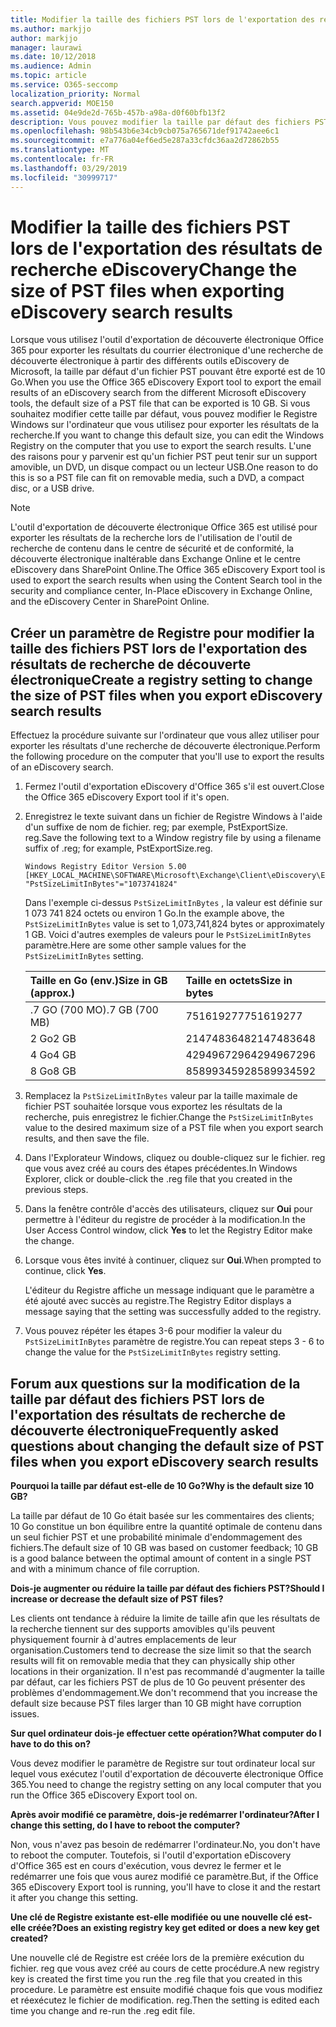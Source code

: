 ```yaml
---
title: Modifier la taille des fichiers PST lors de l'exportation des résultats de recherche eDiscovery
ms.author: markjjo
author: markjjo
manager: laurawi
ms.date: 10/12/2018
ms.audience: Admin
ms.topic: article
ms.service: O365-seccomp
localization_priority: Normal
search.appverid: MOE150
ms.assetid: 04e9de2d-765b-457b-a98a-d0f60bfb13f2
description: Vous pouvez modifier la taille par défaut des fichiers PST téléchargés sur votre ordinateur lorsque vous exportez les résultats de recherche de découverte électronique.
ms.openlocfilehash: 98b543b6e34cb9cb075a765671def91742aee6c1
ms.sourcegitcommit: e7a776a04ef6ed5e287a33cfdc36aa2d72862b55
ms.translationtype: MT
ms.contentlocale: fr-FR
ms.lasthandoff: 03/29/2019
ms.locfileid: "30999717"
---
```

# <a name="change-the-size-of-pst-files-when-exporting-ediscovery-search-results"></a><span data-ttu-id="ddd16-103">Modifier la taille des fichiers PST lors de l'exportation des résultats de recherche eDiscovery</span><span class="sxs-lookup"><span data-stu-id="ddd16-103">Change the size of PST files when exporting eDiscovery search results</span></span>

<span data-ttu-id="ddd16-104">Lorsque vous utilisez l'outil d'exportation de découverte électronique Office 365 pour exporter les résultats du courrier électronique d'une recherche de découverte électronique à partir des différents outils eDiscovery de Microsoft, la taille par défaut d'un fichier PST pouvant être exporté est de 10 Go.</span><span class="sxs-lookup"><span data-stu-id="ddd16-104">When you use the Office 365 eDiscovery Export tool to export the email results of an eDiscovery search from the different Microsoft eDiscovery tools, the default size of a PST file that can be exported is 10 GB.</span></span> <span data-ttu-id="ddd16-105">Si vous souhaitez modifier cette taille par défaut, vous pouvez modifier le Registre Windows sur l'ordinateur que vous utilisez pour exporter les résultats de la recherche.</span><span class="sxs-lookup"><span data-stu-id="ddd16-105">If you want to change this default size, you can edit the Windows Registry on the computer that you use to export the search results.</span></span> <span data-ttu-id="ddd16-106">L'une des raisons pour y parvenir est qu'un fichier PST peut tenir sur un support amovible, un DVD, un disque compact ou un lecteur USB.</span><span class="sxs-lookup"><span data-stu-id="ddd16-106">One reason to do this is so a PST file can fit on removable media, such a DVD, a compact disc, or a USB drive.</span></span> 
  
> [!NOTE]
>  <span data-ttu-id="ddd16-107">L'outil d'exportation de découverte électronique Office 365 est utilisé pour exporter les résultats de la recherche lors de l'utilisation de l'outil de recherche de contenu dans le centre de sécurité et de conformité, la découverte électronique inaltérable dans Exchange Online et le centre eDiscovery dans SharePoint Online.</span><span class="sxs-lookup"><span data-stu-id="ddd16-107">The Office 365 eDiscovery Export tool is used to export the search results when using the Content Search tool in the security and compliance center, In-Place eDiscovery in Exchange Online, and the eDiscovery Center in SharePoint Online.</span></span>
  
## <a name="create-a-registry-setting-to-change-the-size-of-pst-files-when-you-export-ediscovery-search-results"></a><span data-ttu-id="ddd16-108">Créer un paramètre de Registre pour modifier la taille des fichiers PST lors de l'exportation des résultats de recherche de découverte électronique</span><span class="sxs-lookup"><span data-stu-id="ddd16-108">Create a registry setting to change the size of PST files when you export eDiscovery search results</span></span>

<span data-ttu-id="ddd16-109">Effectuez la procédure suivante sur l'ordinateur que vous allez utiliser pour exporter les résultats d'une recherche de découverte électronique.</span><span class="sxs-lookup"><span data-stu-id="ddd16-109">Perform the following procedure on the computer that you'll use to export the results of an eDiscovery search.</span></span>
  
1. <span data-ttu-id="ddd16-110">Fermez l'outil d'exportation eDiscovery d'Office 365 s'il est ouvert.</span><span class="sxs-lookup"><span data-stu-id="ddd16-110">Close the Office 365 eDiscovery Export tool if it's open.</span></span> 
    
2. <span data-ttu-id="ddd16-111">Enregistrez le texte suivant dans un fichier de Registre Windows à l'aide d'un suffixe de nom de fichier. reg; par exemple, PstExportSize. reg.</span><span class="sxs-lookup"><span data-stu-id="ddd16-111">Save the following text to a Window registry file by using a filename suffix of .reg; for example, PstExportSize.reg.</span></span> 
    
    ```
    Windows Registry Editor Version 5.00
    [HKEY_LOCAL_MACHINE\SOFTWARE\Microsoft\Exchange\Client\eDiscovery\ExportTool]
    "PstSizeLimitInBytes"="1073741824"
    ```

    <span data-ttu-id="ddd16-112">Dans l'exemple ci-dessus `PstSizeLimitInBytes` , la valeur est définie sur 1 073 741 824 octets ou environ 1 Go.</span><span class="sxs-lookup"><span data-stu-id="ddd16-112">In the example above, the  `PstSizeLimitInBytes` value is set to 1,073,741,824 bytes or approximately 1 GB.</span></span> <span data-ttu-id="ddd16-113">Voici d'autres exemples de valeurs pour le `PstSizeLimitInBytes` paramètre.</span><span class="sxs-lookup"><span data-stu-id="ddd16-113">Here are some other sample values for the  `PstSizeLimitInBytes` setting.</span></span> 
    
    |<span data-ttu-id="ddd16-114">**Taille en Go (env.)**</span><span class="sxs-lookup"><span data-stu-id="ddd16-114">**Size in GB (approx.)**</span></span>|<span data-ttu-id="ddd16-115">**Taille en octets**</span><span class="sxs-lookup"><span data-stu-id="ddd16-115">**Size in bytes**</span></span>|
    |:-----|:-----|
    |<span data-ttu-id="ddd16-116">.7 GO (700 MO)</span><span class="sxs-lookup"><span data-stu-id="ddd16-116">.7 GB (700 MB)</span></span>  <br/> |<span data-ttu-id="ddd16-117">751619277</span><span class="sxs-lookup"><span data-stu-id="ddd16-117">751619277</span></span>  <br/> |
    |<span data-ttu-id="ddd16-118">2 Go</span><span class="sxs-lookup"><span data-stu-id="ddd16-118">2 GB</span></span>  <br/> |<span data-ttu-id="ddd16-119">2147483648</span><span class="sxs-lookup"><span data-stu-id="ddd16-119">2147483648</span></span>  <br/> |
    |<span data-ttu-id="ddd16-120">4 Go</span><span class="sxs-lookup"><span data-stu-id="ddd16-120">4 GB</span></span>  <br/> |<span data-ttu-id="ddd16-121">4294967296</span><span class="sxs-lookup"><span data-stu-id="ddd16-121">4294967296</span></span>  <br/> |
    |<span data-ttu-id="ddd16-122">8 Go</span><span class="sxs-lookup"><span data-stu-id="ddd16-122">8 GB</span></span>  <br/> |<span data-ttu-id="ddd16-123">8589934592</span><span class="sxs-lookup"><span data-stu-id="ddd16-123">8589934592</span></span>  <br/> |
   
3. <span data-ttu-id="ddd16-124">Remplacez la `PstSizeLimitInBytes` valeur par la taille maximale de fichier PST souhaitée lorsque vous exportez les résultats de la recherche, puis enregistrez le fichier.</span><span class="sxs-lookup"><span data-stu-id="ddd16-124">Change the `PstSizeLimitInBytes` value to the desired maximum size of a PST file when you export search results, and then save the file.</span></span> 
    
4. <span data-ttu-id="ddd16-125">Dans l'Explorateur Windows, cliquez ou double-cliquez sur le fichier. reg que vous avez créé au cours des étapes précédentes.</span><span class="sxs-lookup"><span data-stu-id="ddd16-125">In Windows Explorer, click or double-click the .reg file that you created in the previous steps.</span></span>
    
5. <span data-ttu-id="ddd16-126">Dans la fenêtre contrôle d'accès des utilisateurs, cliquez sur **Oui** pour permettre à l'éditeur du registre de procéder à la modification.</span><span class="sxs-lookup"><span data-stu-id="ddd16-126">In the User Access Control window, click **Yes** to let the Registry Editor make the change.</span></span> 
    
6. <span data-ttu-id="ddd16-127">Lorsque vous êtes invité à continuer, cliquez sur **Oui**.</span><span class="sxs-lookup"><span data-stu-id="ddd16-127">When prompted to continue, click **Yes**.</span></span>
    
    <span data-ttu-id="ddd16-128">L'éditeur du Registre affiche un message indiquant que le paramètre a été ajouté avec succès au registre.</span><span class="sxs-lookup"><span data-stu-id="ddd16-128">The Registry Editor displays a message saying that the setting was successfully added to the registry.</span></span>
    
7. <span data-ttu-id="ddd16-129">Vous pouvez répéter les étapes 3-6 pour modifier la valeur du `PstSizeLimitInBytes` paramètre de registre.</span><span class="sxs-lookup"><span data-stu-id="ddd16-129">You can repeat steps 3 - 6 to change the value for the  `PstSizeLimitInBytes` registry setting.</span></span> 
  
## <a name="frequently-asked-questions-about-changing-the-default-size-of-pst-files-when-you-export-ediscovery-search-results"></a><span data-ttu-id="ddd16-130">Forum aux questions sur la modification de la taille par défaut des fichiers PST lors de l'exportation des résultats de recherche de découverte électronique</span><span class="sxs-lookup"><span data-stu-id="ddd16-130">Frequently asked questions about changing the default size of PST files when you export eDiscovery search results</span></span>

 <span data-ttu-id="ddd16-131">**Pourquoi la taille par défaut est-elle de 10 Go?**</span><span class="sxs-lookup"><span data-stu-id="ddd16-131">**Why is the default size 10 GB?**</span></span>
  
<span data-ttu-id="ddd16-132">La taille par défaut de 10 Go était basée sur les commentaires des clients; 10 Go constitue un bon équilibre entre la quantité optimale de contenu dans un seul fichier PST et une probabilité minimale d'endommagement des fichiers.</span><span class="sxs-lookup"><span data-stu-id="ddd16-132">The default size of 10 GB was based on customer feedback; 10 GB is a good balance between the optimal amount of content in a single PST and with a minimum chance of file corruption.</span></span>
  
 <span data-ttu-id="ddd16-133">**Dois-je augmenter ou réduire la taille par défaut des fichiers PST?**</span><span class="sxs-lookup"><span data-stu-id="ddd16-133">**Should I increase or decrease the default size of PST files?**</span></span>
  
<span data-ttu-id="ddd16-134">Les clients ont tendance à réduire la limite de taille afin que les résultats de la recherche tiennent sur des supports amovibles qu'ils peuvent physiquement fournir à d'autres emplacements de leur organisation.</span><span class="sxs-lookup"><span data-stu-id="ddd16-134">Customers tend to decrease the size limit so that the search results will fit on removable media that they can physically ship other locations in their organization.</span></span> <span data-ttu-id="ddd16-135">Il n'est pas recommandé d'augmenter la taille par défaut, car les fichiers PST de plus de 10 Go peuvent présenter des problèmes d'endommagement.</span><span class="sxs-lookup"><span data-stu-id="ddd16-135">We don't recommend that you increase the default size because PST files larger than 10 GB might have corruption issues.</span></span>
  
 <span data-ttu-id="ddd16-136">**Sur quel ordinateur dois-je effectuer cette opération?**</span><span class="sxs-lookup"><span data-stu-id="ddd16-136">**What computer do I have to do this on?**</span></span>
  
<span data-ttu-id="ddd16-137">Vous devez modifier le paramètre de Registre sur tout ordinateur local sur lequel vous exécutez l'outil d'exportation de découverte électronique Office 365.</span><span class="sxs-lookup"><span data-stu-id="ddd16-137">You need to change the registry setting on any local computer that you run the Office 365 eDiscovery Export tool on.</span></span>
  
 <span data-ttu-id="ddd16-138">**Après avoir modifié ce paramètre, dois-je redémarrer l'ordinateur?**</span><span class="sxs-lookup"><span data-stu-id="ddd16-138">**After I change this setting, do I have to reboot the computer?**</span></span>
  
<span data-ttu-id="ddd16-139">Non, vous n'avez pas besoin de redémarrer l'ordinateur.</span><span class="sxs-lookup"><span data-stu-id="ddd16-139">No, you don't have to reboot the computer.</span></span> <span data-ttu-id="ddd16-140">Toutefois, si l'outil d'exportation eDiscovery d'Office 365 est en cours d'exécution, vous devrez le fermer et le redémarrer une fois que vous aurez modifié ce paramètre.</span><span class="sxs-lookup"><span data-stu-id="ddd16-140">But, if the Office 365 eDiscovery Export tool is running, you'll have to close it and the restart it after you change this setting.</span></span>
  
 <span data-ttu-id="ddd16-141">**Une clé de Registre existante est-elle modifiée ou une nouvelle clé est-elle créée?**</span><span class="sxs-lookup"><span data-stu-id="ddd16-141">**Does an existing registry key get edited or does a new key get created?**</span></span>
  
<span data-ttu-id="ddd16-142">Une nouvelle clé de Registre est créée lors de la première exécution du fichier. reg que vous avez créé au cours de cette procédure.</span><span class="sxs-lookup"><span data-stu-id="ddd16-142">A new registry key is created the first time you run the .reg file that you created in this procedure.</span></span> <span data-ttu-id="ddd16-143">Le paramètre est ensuite modifié chaque fois que vous modifiez et réexécutez le fichier de modification. reg.</span><span class="sxs-lookup"><span data-stu-id="ddd16-143">Then the setting is edited each time you change and re-run the .reg edit file.</span></span>
